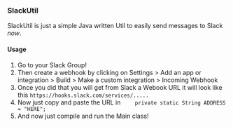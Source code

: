 ### SlackUtil 
SlackUtil is just a simple Java written Util to easily send messages to Slack *now*. 

#### Usage
1. Go to your Slack Group!
2. Then create a webhook by clicking on Settings > Add an app or integration > Build > Make a custom integration > Incoming Webhook
3. Once you did that you will get from Slack a Webook URL it will look like this ```https://hooks.slack.com/services/.....```
4. Now just copy and paste the URL in ```    private static String ADDRESS = "HERE";```
5. And now just compile and run the Main class!
